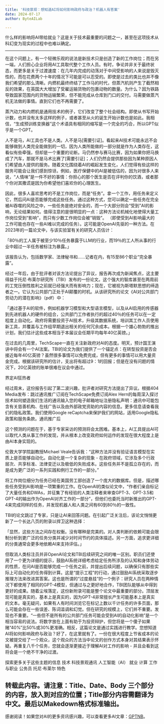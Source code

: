 ```yaml
---
title: '科技景观：想知道AI将如何影响政府与政治？机器人有答案'
date: 2024-07-17
author: ByteAILab

---
```


什么样的影响将AI带给就业？这是关于技术最重要的问题之一，甚至在这项技术从科幻变为现实的过程中也难以确定。

---
在这个问题上，有一个轻微乐观的说法是新技术只是创造了新的工作岗位；而在另一端，人们担心企业将用AI工具取代整个工作人员。有时，争论并非关于最终状态，而更多是关于过渡速度：在几年内完成的动荡对于中间受影响的人来说是毁灭性的，而在花费两个十年的情况下可能是可以忍受的。即使是过去的类比也并不像我们希望的那么清晰。内燃机最终终结了工作马的时代，但蒸汽机则产生了截然相反的效果，在英国大大增加了受雇运输货物的包裹动物的数量。为什么？因为铁路导致国家范围内的货物运输繁荣，但不能完成从仓库到门口的交付。马需要做蒸汽机无法做的事情。直到它们也不再需要了。

蒸汽动力和内燃机是通用技术的例子，它们改变了整个社会结构。即使从书写开始计数，也并没有太多这样的例子，或者甚至从火的诞生开始计数也是如此。我相信，“生成预训练变换器”这个术语具有相同的缩写是一个完全的巧合，所以GPT似乎是一个GPT。

人不是马，AI工具也不是人类。人不是马[需要引证]。看起来AI技术可能永远不会能够做到人类完全能做到的一切，因为人类所能做的一部分就是作为人类存在，这看似有些牵强，但却是一个重要的论断。马仍然参与赛马比赛，因为如果你把马换成了汽车，那就不是马术比赛了[需要引证]；人们仍然会提供那些因为某种原因人们希望由人提供的服务。随着文化围绕着AI的崛起发生变化，人们觉得有些这样的服务可能会让我们感到惊讶。例如，医疗保健中的AI是被低估的，因为对很多人来说，“人情味”是一件不好的事情：你担心的那个医生是否在评判你的饮酒，或者那个你对其撒谎是因为你希望他们喜欢你的心理医生。

因此，很多人喜欢思考的不是工作岗位，而是“任务”。拿一个工作，用任务来定义它，然后问AI是否能够完成这些任务。通过这种方式，您可以确定一些任务在完全被AI吞噬的风险之中，一些任务是绝对安全的，而一个大部分则会“受到”AI的影响，无论结果如何。值得注意的是很明显的一点：这种方法论机械化地使得大量工作岗位受到“影响”，而只有少数工作岗位会被“销毁”。 （即使受到AI影响最大的工作可能也存在一些AI难以完成的任务）。这可能是OpenAI先驱的一种方法。在2023年的一篇论文中，与该实验室有关的研究人员估计：

「80％的工人属于被至少10％任务暴露于LLM的行业，而19％的工人所从事的行业中超过一半任务被标注为暴露。」

该报告认为，包括数学家、法律秘书和……记者在内，有15至86个职业“完全暴露”。

经过一年后，由于批评者对该方法论提出了异议，报告再次成为新闻焦点，这主要得益于托尼·布莱尔研究所（TBI）发布的一份论文。这个强大的智库甚至在两周前的工党压倒性胜利之前就已经强大而有影响力；现在，它被视为斯塔默思想的缔造者之一。它认为公共部门正处于AI颠覆的时机。从该研究所的论文《AI对公共部门劳动力的潜在影响》（pdf）中：

「通过基于AI的软件，例如机器学习模型和大型语言模型，以及从AI启用的传感器到先进机器人的硬件的组合，公共部门工作者执行的超过40％的任务可以在一定程度上自动化。政府将需要投资于AI技术，升级其数据系统，培训其工作人员使用新工具，并覆盖与工作组早期退出相关的任何冗余成本。根据一个雄心勃勃的推出计划，我们估计这些成本相当于本届议会任期平均每年40亿英镑。」

在过去的几周里，TechScape一直在关注新政府对AI的态度。明天，预计国王演讲中将会有一个AI法案。TBI的论文为我们提供了一个锚定点：在转型投资是否会接近每年40亿英镑？虽然很多事情可以免费完成，但有更多的事情可以用大量资金完成。根据该研究所的估计，支出将有超过9：1的回报；但是在没有问题的情况下，20亿英镑的账单很难在议会中通过。

界定AI狂热者

经过周末，这份报告引起了第二波兴趣，批评者对研究方法提出了异议。根据404 Media发布：跳过通讯推广订阅在TechScape免费订阅Alex Hern的每周深入探讨技术如何塑造我们生活的通讯输入您的电子邮箱地址注册隐私声明：通讯中可能包含有关慈善机构、在线广告以及由外部政党资助的内容的信息。更多信息请查看我们的隐私政策。我们使用Google reCaptcha来保护我们的网站，适用Google隐私政策和服务条款。通讯推广后

这个预测的问题在于，基于专家采访的预测将会太困难。基本上，AI工具提出AI可以取代人类从事工作的发现，并从根本上改变政府如何运作的发现在很大程度上是由AI本身实现的。

伦敦大学学院副教授Michael Veale告诉我：“这种方法并没有验证语言模型在实质上是否能够自动化。自动化是一个复杂的现象 - 在政府领域，它涉及多个行政层次、共享标准、法律变迁以及极低的失败成本。这些任务并不是孤立存在的，而是成为更广泛的一系列实践和例行工作的一部分。”

将工作岗位细分为任务已经在美国劳工部创造了一个庞大的数据库。但是，描述哪些任务受到AI影响是一项繁重的工作。在OpenAI的类似论文中，“作者们亲自标记了大量任务和DWAs，并征集了有经验的人类注释者来审查GPT-3、GPT-3.5和GPT-4的输出作为OpenAI对齐工作的一部分”，但他们也委托当时新推出的GPT-4来完成同样的任务，并发现机器人和人类之间有60到80％的一致性。

TBI的论文跳过了专家，只是让AI来回答问题。在引起广泛关注后，该论文悄悄更新了一个长达八页的附录以捍卫这种选择：

「显然，这些方法之间存在权衡。没有哪种是完美的。对人类判断的依赖可能会限制分析到更广泛的任务分类并减少对时间节约的具体描述。另一方面，追求更详细的分类通常会更多地依赖AI来支持评估。」

但取消人类标注员并非OpenAI论文和TBI后续研究之间的唯一区别。职员们还使用了一个更为详细的提示，鼓励AI系统详细考虑给定任务所涉及的认知和身体劳动的性质，在问AI是否能够完成一个任务之前，并提出后续问题，以确保只有那些实际上可自动化的任务得到计算。这是“提示工程”的行动，通过鼓励AI系统采取逐步推理方法来改进其答案。这也是所谓的“过度悬挂”的一个例子：研究人员在两种情况下都使用了相同的GPT-4模型，但通过与之更好地合作，TBI团队能够从中得到更好的成果。随着尘埃落定，这份新附录可能是整个论文中最重要的部分。顶层发现可能是真实的，基本上是真实的，因为GPT-4非常擅长产生可能基本上是真实的文本。毫无疑问，如果有人有时间浏览它在标记上数以千计任务的许多页面，那么可能会存在一些误差、陈词滥调和幻觉。但在研究的规模上，它们并不重要。发现也不重要。“一些但不是所有的公共部门任务可能会受到AI的自动化影响”是一个相当容易的说法。将数字放在上面有助于为投资辩护，但您将是一个傻子如果赌“40%”比50%或30%更准确。相反，这篇论文是通过实践进行教学。您想知道AI将如何影响政府与政治？好了，在这里就有了。一份在很大程度上节省成本的论文被提交给了一个观众，这个观众的方法当中论文的创作方式本身对其结果表示怀疑。再重复八千个任务，您就会逐渐更接近于理解AI对工作的影响 - 并且会看到这将会是一个绝不干净的过渡。

探索更多关于这些主题的信息
技术
科技景观通讯
人工智能（AI）
就业
计算
工作与职业
公务员
托尼·布莱尔
特色

转载此内容。请注意：Title、Date、Body 三个部分的内容，放入到对应的位置；Title部分内容需翻译为中文。最后以Makedown格式标准输出。
---
感谢阅读！如果您对AI的更多资讯感兴趣，可以查看更多AI文章：[GPTNB](https://gptnb.com)。
